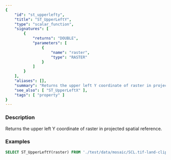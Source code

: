 ```yaml
---
{
    "id": "st_upperlefty",
    "title": "ST_UpperLeftY",
    "type": "scalar_function",
    "signatures": [
        {
            "returns": "DOUBLE",
            "parameters": [
                {
                    "name": "raster",
                    "type": "RASTER"
                }
            ]
        }
    ],
    "aliases": [],
    "summary": "Returns the upper left Y coordinate of raster in projected spatial reference",
    "see_also": [ "ST_UpperLeftX" ],
    "tags": [ "property" ]
}
---
```


### Description

Returns the upper left Y coordinate of raster in projected spatial reference.

### Examples

```sql
SELECT ST_UpperLeftY(raster) FROM './test/data/mosaic/SCL.tif-land-clip00.tiff';
```
